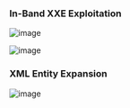 

<h3>In-Band XXE Exploitation</h3>

![image](https://github.com/user-attachments/assets/53e2b635-6567-43c9-b046-819959d5d8b2)

![image](https://github.com/user-attachments/assets/360c7fa8-3b8e-4a67-bebf-635d22ebe578)

<h3>XML Entity Expansion</h3>

![image](https://github.com/user-attachments/assets/81205eb8-00d0-400c-a34a-187a4906dd1c)




